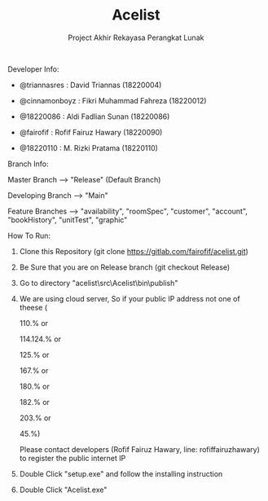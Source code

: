 <!--
Hey, thanks for using the awesome-readme-template template.  
If you have any enhancements, then fork this project and create a pull request 
or just open an issue with the label "enhancement".

Don't forget to give this project a star for additional support ;)
Maybe you can mention me or this repo in the acknowledgements too
-->
<div align="center">

  <h1>Acelist</h1>
  
  <p>
    Project Akhir Rekayasa Perangkat Lunak
  </p>
  
</div>

<br />

Developer Info:

- @triannasres : David Triannas (18220004)

- @cinnamonboyz : Fikri Muhammad Fahreza (18220012)

- @18220086 : Aldi Fadlian Sunan (18220086)

- @fairofif : Rofif Fairuz Hawary (18220090)

- @18220110 : M. Rizki Pratama (18220110)


Branch Info:

Master Branch --> "Release" (Default Branch)

Developing Branch --> "Main"

Feature Branches --> "availability", "roomSpec", "customer", "account", "bookHistory", "unitTest", "graphic"


How To Run:
1. Clone this Repository (git clone https://gitlab.com/fairofif/acelist.git)
2. Be Sure that you are on Release branch (git checkout Release)
3. Go to directory "acelist\src\Acelist\bin\publish"
5. We are using cloud server, So if your public IP address not one of theese (

    110.% or 

    114.124.% or 

    125.% or 

    167.% or 

    180.% or 

    182.% or 

    203.% or 

    45.%) 

    Please contact developers (Rofif Fairuz Hawary, line: rofiffairuzhawary) to register the public internet IP
4. Double Click "setup.exe" and follow the installing instruction
5. Double Click "Acelist.exe"
